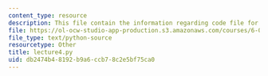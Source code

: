 ```yaml
---
content_type: resource
description: This file contain the information regarding code file for lecture 4.
file: https://ol-ocw-studio-app-production.s3.amazonaws.com/courses/6-0002-introduction-to-computational-thinking-and-data-science-fall-2016/db2474b48192b9a6ccb78c2e5bf75ca0_lecture4.py
file_type: text/python-source
resourcetype: Other
title: lecture4.py
uid: db2474b4-8192-b9a6-ccb7-8c2e5bf75ca0
---
```

